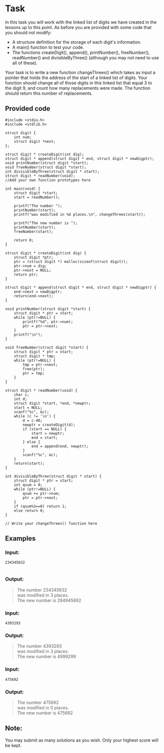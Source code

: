 # Task

In this task you will work with the linked list of digits we have created in the lessons up to this point. As before you are provided with some code that you should not modify:

-   A structure definition for the storage of each digit's information.
-   A main() function to test your code. 
-   The functions createDigit(), append(), printNumber(), freeNumber(), readNumber() and divisibleByThree() (although you may not need to use all of these).

Your task is to write a new function changeThrees() which takes as input a pointer that holds the address of the start of a linked list of digits. Your function should change all of those digits in this linked list that equal 3 to the digit 9, and count how many replacements were made. The function should return this number of replacements.

## Provided code

```
#include <stdio.h>
#include <stdlib.h>

struct digit {
    int num;
    struct digit *next;
};

struct digit * createDigit(int dig);
struct digit * append(struct digit * end, struct digit * newDigptr);
void printNumber(struct digit *start);
void freeNumber(struct digit *start);
int divisibleByThree(struct digit * start);
struct digit * readNumber(void);
//Add your own function prototypes here

int main(void) {
    struct digit *start;
    start = readNumber();

    printf("The number ");
    printNumber(start);
    printf("was modified in %d places.\n", changeThrees(start));

    printf("The new number is ");
    printNumber(start);
    freeNumber(start);

    return 0;
}

struct digit * createDigit(int dig) {
    struct digit *ptr;
    ptr = (struct digit *) malloc(sizeof(struct digit));
    ptr->num = dig;
    ptr->next = NULL;
    return ptr;
}

struct digit * append(struct digit * end, struct digit * newDigptr) {
    end->next = newDigptr;
    return(end->next);
}

void printNumber(struct digit *start) {
    struct digit * ptr = start;
    while (ptr!=NULL) {
        printf("%d", ptr->num);
        ptr = ptr->next;
    }
    printf("\n");
}

void freeNumber(struct digit *start) {
    struct digit * ptr = start;
    struct digit * tmp;
    while (ptr!=NULL) {
        tmp = ptr->next;
        free(ptr);
        ptr = tmp;
    }
}

struct digit * readNumber(void) {
    char c;
    int d;
    struct digit *start, *end, *newptr;
    start = NULL;
    scanf("%c", &c);
    while (c != '\n') {
        d = c-48;
        newptr = createDigit(d);
        if (start == NULL) {
            start = newptr;
            end = start;
        } else {
            end = append(end, newptr);
        }
        scanf("%c", &c);
    }
    return(start);
}

int divisibleByThree(struct digit * start) {
    struct digit * ptr = start;
    int qsum = 0;
    while (ptr!=NULL) {
        qsum += ptr->num;
        ptr = ptr->next;
    }
    if (qsum%3==0) return 1;
    else return 0;
}

// Write your changeThrees() function here

```

## Examples

### Input: 
```
234345632                                                                       
```

### Output: 

>The number 234345632\
>was modified in 3 places.\
>The new number is 294945692

### Input: 
```
4393293
```

### Output: 

>The number 4393293\
>was modified in 3 places.\
>The new number is 4999299 

### Input: 
```
475692
```

### Output: 

>The number 475692\
>was modified in 0 places.\
>The new number is 475692

## Note:

You may submit as many solutions as you wish. Only your highest score will be kept.